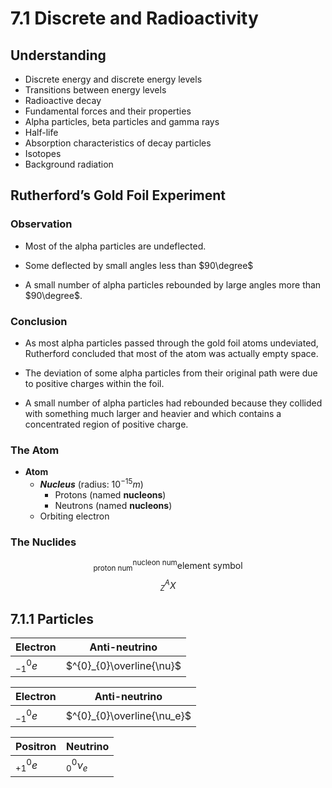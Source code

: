 # 7.1 Discrete and Radioactivity
## Understanding 
* Discrete energy and discrete energy levels  
* Transitions between energy levels  
* Radioactive decay  
* Fundamental forces and their properties  
* Alpha particles, beta particles and gamma rays   
* Half-life  
* Absorption characteristics of decay particles  
* Isotopes  
* Background radiation  

## Rutherford’s Gold Foil Experiment
### Observation
* Most of the alpha particles are undeflected.  

* Some deflected by small angles less than $90\degree$

* A small number of alpha particles rebounded by large angles more than $90\degree$.  

### Conclusion
* As most alpha particles passed through the gold foil atoms undeviated, Rutherford concluded that most of the atom was actually empty space.

* The deviation of some alpha particles from their original path were due to positive charges within the foil.

* A small number of alpha particles had rebounded because they collided with something much larger and heavier and which contains a concentrated region of positive charge.

### The Atom 
* **Atom**
  * ***Nucleus*** (radius: $10^{-15}m$)
    * Protons (named **nucleons**)
    * Neutrons (named **nucleons**)
  * Orbiting electron

### The Nuclides
$$^{\text{nucleon num}}_{\text{proton num}}\text{element symbol}$$
$$^{A}_{Z}X$$

## 7.1.1 Particles
|Electron|Anti-neutrino|
|---|---|
|$^{0}_{-1}e$|$^{0}_{0}\overline{\nu}$|

|Electron|Anti-neutrino|
|---|---|
|$^{0}_{-1}e$|$^{0}_{0}\overline{\nu_e}$|

|Positron|Neutrino|
|---|---|
|$^{0}_{+1}e$|$^{0}_{0}\nu_e$|